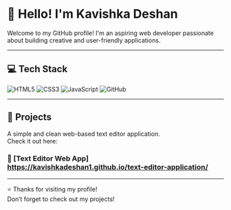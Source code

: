 # 👋 Hello! I'm Kavishka Deshan

Welcome to my GitHub profile! I'm an aspiring web developer passionate about building creative and user-friendly applications.

---

## 💻 Tech Stack

![HTML5](https://img.shields.io/badge/HTML5-E34F26?style=flat&logo=html5&logoColor=white)
![CSS3](https://img.shields.io/badge/CSS3-1572B6?style=flat&logo=css3&logoColor=white)
![JavaScript](https://img.shields.io/badge/JavaScript-F7DF1E?style=flat&logo=javascript&logoColor=black)
![GitHub](https://img.shields.io/badge/GitHub-181717?style=flat&logo=github&logoColor=white)

---

## 🚀 Projects

A simple and clean web-based text editor application.  
Check it out here:

### 🔗 [Text Editor Web App]   https://kavishkadeshan1.github.io/text-editor-application/
 

---

⭐️ Thanks for visiting my profile!  
Don’t forget to check out my projects!

